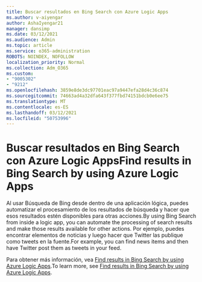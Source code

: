 ```yaml
---
title: Buscar resultados en Bing Search con Azure Logic Apps
ms.author: v-aiyengar
author: AshaIyengar21
manager: dansimp
ms.date: 03/12/2021
ms.audience: Admin
ms.topic: article
ms.service: o365-administration
ROBOTS: NOINDEX, NOFOLLOW
localization_priority: Normal
ms.collection: Adm_O365
ms.custom:
- "9005302"
- "9212"
ms.openlocfilehash: 3859e8de3dc97701eac97a9447efa28d4c36c874
ms.sourcegitcommit: 74663ad4a32dfa643f377fbd74151bdcb0e6ee75
ms.translationtype: MT
ms.contentlocale: es-ES
ms.lasthandoff: 03/12/2021
ms.locfileid: "50753996"
---
```

# <a name="find-results-in-bing-search-by-using-azure-logic-apps"></a><span data-ttu-id="3865b-102">Buscar resultados en Bing Search con Azure Logic Apps</span><span class="sxs-lookup"><span data-stu-id="3865b-102">Find results in Bing Search by using Azure Logic Apps</span></span>

<span data-ttu-id="3865b-103">Al usar Búsqueda de Bing desde dentro de una aplicación lógica, puedes automatizar el procesamiento de los resultados de búsqueda y hacer que esos resultados estén disponibles para otras acciones.</span><span class="sxs-lookup"><span data-stu-id="3865b-103">By using Bing Search from inside a logic app, you can automate the processing of search results and make those results available for other actions.</span></span> <span data-ttu-id="3865b-104">Por ejemplo, puedes encontrar elementos de noticias y luego hacer que Twitter las publique como tweets en la fuente.</span><span class="sxs-lookup"><span data-stu-id="3865b-104">For example, you can find news items and then have Twitter post them as tweets in your feed.</span></span>

<span data-ttu-id="3865b-105">Para obtener más información, vea [Find results in Bing Search by using Azure Logic Apps](https://go.microsoft.com/fwlink/?linkid=2151928).</span><span class="sxs-lookup"><span data-stu-id="3865b-105">To learn more, see [Find results in Bing Search by using Azure Logic Apps](https://go.microsoft.com/fwlink/?linkid=2151928).</span></span>